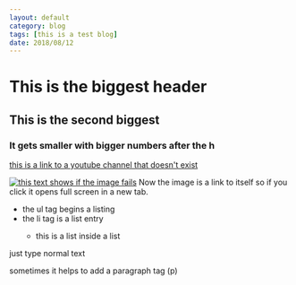 ```yaml
---
layout: default
category: blog
tags: [this is a test blog]
date: 2018/08/12
---
```


<h1> This is the biggest header </h1>
<h2> This is the second biggest </h2>
<h3> It gets smaller with bigger numbers after the h </h3>

<a href="youtube.com/alex"> this is a link to a youtube channel that doesn't exist</a>

<a href="/relative/file/location.png" target="_blank"><img src="/relative/file/location.png" alt="this text shows if the image fails"></a> Now the image is a link to itself so if you click it opens full screen in a new tab.

<ul> 
	<li> the ul tag begins a listing</li>
	<li> the li tag is a list entry</li>
	<ul>
		<li>this is a list inside a list</li>
	</ul>
</ul>



just type normal text

<p>sometimes it helps to add a paragraph tag (p) </p> 